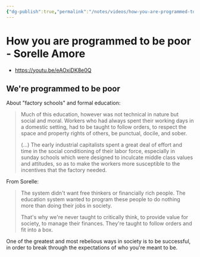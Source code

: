 ```yaml
---
{"dg-publish":true,"permalink":"/notes/videos/how-you-are-programmed-to-be-poor/","dgHomeLink":true,"dgPassFrontmatter":false,"dgShowBacklinks":true,"dgShowLocalGraph":false}
---
```


# How you are programmed to be poor - Sorelle Amore

- <https://youtu.be/eAOxiDK8e0Q>

## We're programmed to be poor

About "factory schools" and formal education:

> Much of this education, however was not technical in nature but social and moral. Workers who had always spent their working days in a domestic setting, had to be taught to follow orders, to respect the space and property rights of others, be punctual, docile, and sober.
>
> (...) The early industrial capitalists spent a great deal of effort and time in the social conditioning of their labor force, especially in sunday schools which were designed to inculcate middle class values and attitudes, so as to make the workers more susceptible to the incentives that the factory needed.

From Sorelle:

>  The system didn't want free thinkers or financially rich people. The education system wanted to program these people to do nothing more than doing their jobs in society.
> 
> That's why we're never taught to critically think, to provide value for society, to manage their finances. They're taught to follow orders and fit into a box.


One of the greatest and most rebelious ways in society is to be successful, in order to break through the expectations of who you're meant to be.


